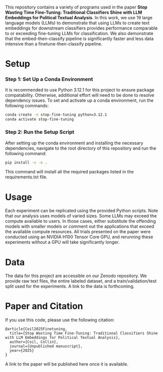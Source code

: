 This repository contains a variety of programs used in the paper **Stop Wasting Time Fine-Tuning: Traditional Classifiers Shine with LLM Embeddings for Political Textual Analysis**. In this work, we use 19 large language models (LLMs) to demonstrate that using LLMs to create text embeddings for downstream classifiers provides performance comparable to or exceeding fine-tuning LLMs for classification. We also demonstrate that the embed-then-classify pipeline is significantly faster and less data intensive than a finetune-then-classify pipeline. 

# Setup
### Step 1: Set Up a Conda Environment
It is recommended to use Python 3.12.1 for this project to ensure package compatability. Otherwise, additional effort will need to be done to resolve dependency issues. To set and activate up a conda environment, run the following commands:

```bash
conda create -n stop-fine-tuning python=3.12.1
conda activate stop-fine-tuning
```

### Step 2: Run the Setup Script
After setting up the conda environment and installing the necessary dependencies, navigate to the root directory of this repository and run the following command:

```bash
pip install -v -e .
```
This command will install all the required packages listed in the requirements.txt file.

# Usage
Each experiment can be replicated using the provided Python scripts. Note that our analysis uses models of varied sizes. Some LLMs may exceed the compute available to users. In those cases, either substitute the offending models with smaller models or comment out the applications that exceed the available compute resources. All trials presented on the paper were conducted using an NVIDIA H100 Tensor Core GPU, and rerunning these experiments without a GPU will take significantly longer. 

# Data
The data for this project are accessible on our Zenodo repository. We provide raw text files, the entire labeled dataset, and a train/validation/test split used for the experiments. A link to the data is forthcoming.  

# Paper and Citation
If you use this code, please use the following citation: 

```
@article{Coil2025Finetuning,
  title={Stop Wasting Time Fine-Tuning: Traditional Classifiers Shine with LLM Embeddings for Political Textual Analysis},
  author={Coil, Collin},
  journal={Unpublished manuscript},
  year={2025}
}
```
A link to the paper will be published here once it is available. 
